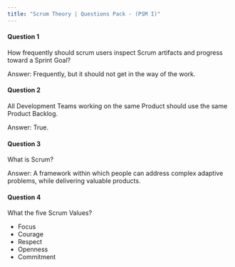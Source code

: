 ```yaml
---
title: "Scrum Theory | Questions Pack - (PSM I)"
---
```

#### Question 1
How frequently should scrum users inspect Scrum artifacts and progress toward a Sprint Goal?

Answer: Frequently, but it should not get in the way of the work.

#### Question 2
All Development Teams working on the same Product should use the same Product Backlog.

Answer: True.

#### Question 3
What is Scrum?

Answer: A framework within which people can address complex adaptive problems, while delivering valuable products.

#### Question 4
What the five Scrum Values?
- Focus
- Courage
- Respect
- Openness
- Commitment